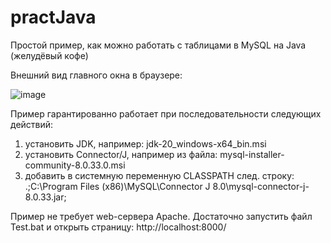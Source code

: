 # practJava
Простой пример, как можно работать с таблицами в MySQL на Java (желудёвый кофе)

Внешний вид главного окна в браузере:

![image](https://github.com/alex1543/practJava/assets/10297748/492ab4fb-b62f-458e-8a2a-325ac32ba2f0)

Пример гарантированно работает при последовательности следующих действий:
1) установить JDK, например: jdk-20_windows-x64_bin.msi
2) установить Connector/J, например из файла: mysql-installer-community-8.0.33.0.msi
3) добавить в системную переменную CLASSPATH след. строку: .;C:\Program Files (x86)\MySQL\Connector J 8.0\mysql-connector-j-8.0.33.jar;

Пример не требует web-сервера Apache. Достаточно запустить файл Test.bat и открыть страницу: http://localhost:8000/

